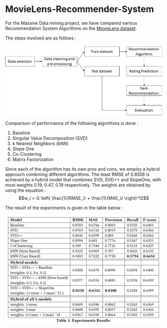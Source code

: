 # MovieLens-Recommender-System

For the Massive Data mining project, we have compared various Recommendation System Algorithms on the [MovieLens dataset](http://files.grouplens.org/datasets/movielens/ml-latest-small-README.html).

The steps involved are as follows : 

![](images/flow_dia.png?raw=true)  

Comparison of performance of the following algorithms is done :    
1. Baseline
2. Singular Value Decomposition (SVD)
3. k Nearest Neighbors (kNN)
4. Slope One
5. Co-Clustering
6. Matrix Factorization

Since each of the algorithm has its own pros and cons, we employ a hybrid approach combining different algorithms. The least RMSE of 0.8558 is achieved by a hybrid model that combines SVD, SVD++ and SlopeOne, with most weights 0.19, 0.47, 0.19 respectively. The weights are obtained by using the equation : $$w_i = G \left( \frac{1}{RMSE_i} + \frac{1}{MAE_i} \right)^12$$

The result of the experiments is given in the table below : 

![](images/result.png?raw=true)  

